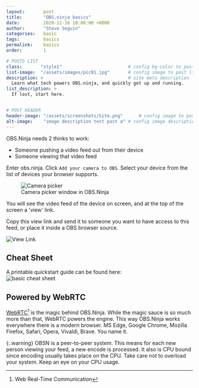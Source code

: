 ```yaml
---
layout:       post
title:        "OBS.ninja basics"
date:         2020-12-16 10:00:00 +0000
author:       "Steve Seguin"
categories:   basic
tags:         basics
permalink:    basics
order:        1

# POSTS LIST
class:       "style1"                         # config bg-color to post list card (1..6)
list-image:  "/assets/images/pic01.jpg"       # config image to post list card (1..6)
description: >                                # site meta description
  Learn what tech powers OBS.ninja, and quickly get up and running.
list_description: >
  If lost, start here.


# POST HEADER
header-image: "/assets/screenshots/Site.png"      # config image to post header
alt-image:    "image description test post a" # config image description to alt att.
---
```


OBS.Ninja needs 2 thinks to work:
  - Someone pushing a video feed out from their device
  - Someone viewing that video feed

Enter obs.ninja. Click `Add your camera to OBS`.
Select your device from the list of devices your browser supports.

<figure>
<img src="{{site.url}}/assets/screenshots/camera-picker.jpg" title="Camera picker"/>
<figcaption>Camera picker window in OBS.Ninja</figcaption>
</figure>

You will see the video feed of the device on screen, and at the top of the screen a 'view' link.

Copy this view link and send it to someone you want to have access to this feed, or place it inside a 
OBS browser source.

<img src="{{site.url}}/assets/screenshots/view-link.jpg" title="View Link"/>

## Cheat Sheet

A printable quickstart guide can be found here:<br />
<img src="https://github.com/steveseguin/obsninja/raw/quickstart/basicconcepts/OBSN_basic_concepts.jpg" title="basic cheat sheet" />

## Powered by WebRTC

[WebRTC](https://webrtc.org/)[^1] is the magic behind OBS.Ninja. While the magic sauce is so much more than that, WebRTC powers the engine.
This way OBS.Ninja works everywhere there is a modern browser. MS Edge, Google Chrome, Mozilla Firefox, Safari, Opera, Vivaldi, Brave. You name it.


{:.warning}
OBSN is a peer-to-peer system. This means for each new person viewing your feed, a new encode is processed. It also is CPU bound since encoding usually takes place on the CPU. Take care not to overload your system. Keep an eye on your CPU usage.

[^1]: Web Real-Time Communication
